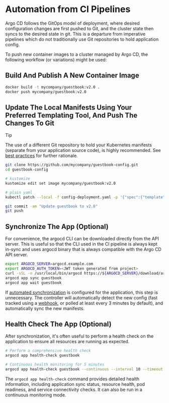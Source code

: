 # Automation from CI Pipelines

Argo CD follows the GitOps model of deployment, where desired configuration changes are first
pushed to Git, and the cluster state then syncs to the desired state in git. This is a departure
from imperative pipelines which do not traditionally use Git repositories to hold application
config.

To push new container images to a cluster managed by Argo CD, the following workflow (or 
variations) might be used:

## Build And Publish A New Container Image

```bash
docker build -t mycompany/guestbook:v2.0 .
docker push mycompany/guestbook:v2.0
```

## Update The Local Manifests Using Your Preferred Templating Tool, And Push The Changes To Git

> [!TIP]
> The use of a different Git repository to hold your Kubernetes manifests (separate from
> your application source code), is highly recommended. See [best practices](best_practices.md)
> for further rationale.

```bash
git clone https://github.com/mycompany/guestbook-config.git
cd guestbook-config

# kustomize
kustomize edit set image mycompany/guestbook:v2.0

# plain yaml
kubectl patch --local -f config-deployment.yaml -p '{"spec":{"template":{"spec":{"containers":[{"name":"guestbook","image":"mycompany/guestbook:v2.0"}]}}}}' -o yaml > config-deployment.yaml

git commit -am "Update guestbook to v2.0"
git push
```

## Synchronize The App (Optional)

For convenience, the argocd CLI can be downloaded directly from the API server. This is
useful so that the CLI used in the CI pipeline is always kept in-sync and uses argocd binary
that is always compatible with the Argo CD API server.

```bash
export ARGOCD_SERVER=argocd.example.com
export ARGOCD_AUTH_TOKEN=<JWT token generated from project>
curl -sSL -o /usr/local/bin/argocd https://${ARGOCD_SERVER}/download/argocd-linux-amd64
argocd app sync guestbook
argocd app wait guestbook
```

If [automated synchronization](auto_sync.md) is configured for the application, this step is
unnecessary. The controller will automatically detect the new config (fast tracked using a
[webhook](../operator-manual/webhook.md), or polled at least every 3 minutes by default), and automatically sync the new manifests.

## Health Check The App (Optional)

After synchronization, it's often useful to perform a health check on the application to ensure all resources are running as expected.

```bash
# Perform a comprehensive health check
argocd app health-check guestbook

# Continuous health monitoring for 5 minutes
argocd app health-check guestbook --continuous --interval 10 --timeout 300
```

The `argocd app health-check` command provides detailed health information, including application sync status, resource health, pod readiness, and service connectivity checks. It can also be run in a continuous monitoring mode.